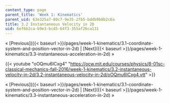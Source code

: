 ```yaml
---
content_type: page
parent_title: 'Week 1: Kinematics'
parent_uid: 63e325a7-80c7-9e35-2fb5-bddb9b8b2c6a
title: 3.2 Instantaneous Velocity in 2D
uid: 6ef6b2ca-b9e3-bcd5-64f3-355af26ca131
---
```


« [Previous]({{< baseurl >}}/pages/week-1-kinematics/3.1-coordinate-system-and-position-vector-in-2d) | [Next]({{< baseurl >}}/pages/week-1-kinematics/3.3-instantaneous-acceleration-in-2d) »

{{< youtube "oOQmu6ICxg4" "https://ocw.mit.edu/courses/physics/8-01sc-classical-mechanics-fall-2016/week-1-kinematics/3.2-instantaneous-velocity-in-2d/3.2-instantaneous-velocity-in-2d/oOQmu6ICxg4.vtt" >}}

« [Previous]({{< baseurl >}}/pages/week-1-kinematics/3.1-coordinate-system-and-position-vector-in-2d) | [Next]({{< baseurl >}}/pages/week-1-kinematics/3.3-instantaneous-acceleration-in-2d) »